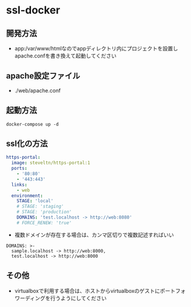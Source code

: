 # ssl-docker

## 開発方法
- app:/var/www/htmlなのでappディレクトリ内にプロジェクトを設置しapache.confを書き換えて起動してください

## apache設定ファイル
- ./web/apache.conf


## 起動方法
```
docker-compose up -d
```

## ssl化の方法
```yml:docker-compose.yml
https-portal:
  image: steveltn/https-portal:1
  ports:
    - '80:80'
    - '443:443'
  links:
    - web
  environment:
    STAGE: 'local'
    # STAGE: 'staging'
    # STAGE: 'production'
    DOMAINS: 'test.localhost -> http://web:8080'
    # FORCE_RENEW: 'true'
```
- 複数ドメインが存在する場合は、カンマ区切りで複数記述すればいい
```
DOMAINS: >-
  sample.localhost -> http://web:8000, 
  test.localhost -> http://web:8000
```

## その他
- virtualboxで利用する場合は、ホストからvirtualboxのゲストにポートフォワーディングを行うようにしてください